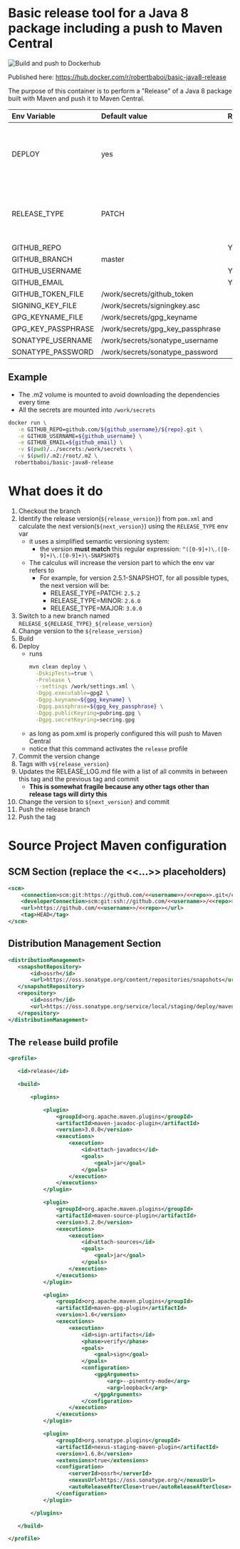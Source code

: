 # Basic release tool for a Java 8 package including a push to Maven Central 
![Build and push to Dockerhub](https://github.com/brobert83/basic-java8-release/workflows/Build%20and%20push%20to%20Dockerhub/badge.svg)

Published here: https://hub.docker.com/r/robertbaboi/basic-java8-release

The purpose of this container is to perform a "Release" of a Java 8 package built with Maven and push it to Maven Central.

| Env Variable       | Default value                     | Required | Comments                   
|:-------------      |:--------------                    |:---------|------------------- 
| DEPLOY             | yes                               |          | To skip `mvn deploy` just override this with anything other than `yes`
| RELEASE_TYPE       | PATCH                             |          | Must be PATCH, MINOR or MAJOR (case insensitive)                     
| GITHUB_REPO        |                                   |  YES     |                    
| GITHUB_BRANCH      | master                            |          |                    
| GITHUB_USERNAME    |                                   |  YES     |                    
| GITHUB_EMAIL       |                                   |  YES     |                    
| GITHUB_TOKEN_FILE  | /work/secrets/github_token        |          |                    
| SIGNING_KEY_FILE   | /work/secrets/signingkey.asc      |          |                    
| GPG_KEYNAME_FILE   | /work/secrets/gpg_keyname         |          |                    
| GPG_KEY_PASSPHRASE | /work/secrets/gpg_key_passphrase  |          |                    
| SONATYPE_USERNAME  | /work/secrets/sonatype_username   |          |                    
| SONATYPE_PASSWORD  | /work/secrets/sonatype_password   |          |                    

## Example
- The .m2 volume is mounted to avoid downloading the dependencies every time
- All the secrets are mounted into `/work/secrets`

```bash
docker run \
   -e GITHUB_REPO=github.com/${github_username}/${repo}.git \
   -e GITHUB_USERNAME=${github_username} \
   -e GITHUB_EMAIL=${github_email} \
   -v $(pwd)/../secrets:/work/secrets \
   -v $(pwd)/.m2:/root/.m2 \
  robertbaboi/basic-java8-release
```

# What does it do

1. Checkout the branch
2. Identify the release version(`${release_version}`) from `pom.xml` and calculate the next version(`${next_version}`) using the `RELEASE_TYPE` env var
    - it uses a simplified semantic versioning system:
        - the version **must match** this regular expression: `^([0-9]+)\.([0-9]+)\.([0-9]+)\-SNAPSHOT$`    
    - The calculus will increase the version part to which the env var refers to
        - For example, for version 2.5.1-SNAPSHOT, for all possible types, the next version will be:
            - RELEASE_TYPE=PATCH: `2.5.2`   
            - RELEASE_TYPE=MINOR: `2.6.0`
            - RELEASE_TYPE=MAJOR: `3.0.0`
3. Switch to a new branch named `RELEASE_${RELEASE_TYPE}_${release_version}`
4. Change version to the `${release_version}`        
5. Build
6. Deploy
    - runs 
        ```bash
        mvn clean deploy \
          -DskipTests=true \
          -Prelease \
          --settings /work/settings.xml \
          -Dgpg.executable=gpg2 \
          -Dgpg.keyname=${gpg_keyname} \
          -Dgpg.passphrase=${gpg_key_passphrase} \
          -Dgpg.publicKeyring=pubring.gpg \
          -Dgpg.secretKeyring=secring.gpg
        ```
    - as long as pom.xml is properly configured this will push to Maven Central
    - notice that this command activates the `release` profile
7. Commit the version change
8. Tags with `v${release_version}`          
9. Updates the RELEASE_LOG.md file with a list of all commits in between this tag and the previous tag and commit
   - **This is somewhat fragile because any other tags other than release tags will dirty this**
10. Change the version to `${next_version}` and commit
11. Push the release branch
12. Push the tag

# Source Project Maven configuration

## SCM Section (replace the <<...>> placeholders)
```xml
<scm>
    <connection>scm:git:https://github.com/<<username>>/<<repo>>.git</connection>
    <developerConnection>scm:git:ssh://github.com/<<username>>/<<repo>>.git</developerConnection>
    <url>https://github.com/<<username>>/<<repo>></url>
    <tag>HEAD</tag>
</scm>
```

## Distribution Management Section
```xml
<distributionManagement>
   <snapshotRepository>
       <id>ossrh</id>
       <url>https://oss.sonatype.org/content/repositories/snapshots</url>
   </snapshotRepository>
   <repository>
       <id>ossrh</id>
       <url>https://oss.sonatype.org/service/local/staging/deploy/maven2</url>
   </repository>
</distributionManagement>
```

## The `release` build profile
```xml
<profile>     

   <id>release</id>

   <build>

       <plugins>

           <plugin>
               <groupId>org.apache.maven.plugins</groupId>
               <artifactId>maven-javadoc-plugin</artifactId>
               <version>3.0.0</version>
               <executions>
                   <execution>
                       <id>attach-javadocs</id>
                       <goals>
                           <goal>jar</goal>
                       </goals>
                   </execution>
               </executions>
           </plugin>

           <plugin>
               <groupId>org.apache.maven.plugins</groupId>
               <artifactId>maven-source-plugin</artifactId>
               <version>3.2.0</version>
               <executions>
                   <execution>
                       <id>attach-sources</id>
                       <goals>
                           <goal>jar</goal>
                       </goals>
                   </execution>
               </executions>
           </plugin>

           <plugin>
               <groupId>org.apache.maven.plugins</groupId>
               <artifactId>maven-gpg-plugin</artifactId>
               <version>1.6</version>
               <executions>
                   <execution>
                       <id>sign-artifacts</id>
                       <phase>verify</phase>
                       <goals>
                           <goal>sign</goal>
                       </goals>
                       <configuration>
                           <gpgArguments>
                               <arg>--pinentry-mode</arg>
                               <arg>loopback</arg>
                           </gpgArguments>
                       </configuration>
                   </execution>
               </executions>
           </plugin>

           <plugin>
               <groupId>org.sonatype.plugins</groupId>
               <artifactId>nexus-staging-maven-plugin</artifactId>
               <version>1.6.8</version>
               <extensions>true</extensions>
               <configuration>
                   <serverId>ossrh</serverId>
                   <nexusUrl>https://oss.sonatype.org/</nexusUrl>
                   <autoReleaseAfterClose>true</autoReleaseAfterClose>
               </configuration>
           </plugin>

       </plugins>

   </build> 

</profile>
```   
   